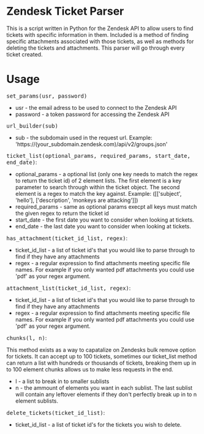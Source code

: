 # Zendesk Ticket Parser

This is a script written in Python for the Zendesk API to allow users to find tickets with specific information in them. Included is a method of finding specific attachments associated with those tickets, as well as methods for deleting the tickets and attachments. This parser will go through every ticket created.

# Usage

<tt>set_params(usr, password)</tt>
<ul>
<li>usr - the email adress to be used to connect to the Zendesk API</li>
<li>password - a token password for accessing the Zendesk API</li>
</ul>

<tt>url_builder(sub)</tt>
<ul>
<li>sub - the subdomain used in the request url. Example: 'https://(your_subdomain.zendesk.com)/api/v2/groups.json'</li>
</ul>

<tt>ticket_list(optional_params, required_params, start_date, end_date)</tt>:
<ul>
<li>optional_params - a optional list (only one key needs to match the regex to return the ticket id) of 2 element lists. The first element is a key parameter to search through within the ticket object. The second element is a regex to match the key against. Example: ([['subject', 'hello'], ['description', 'monkeys are attacking']])</li>
<li>required_params - same as optional params execpt all keys must match the given regex to return the ticket id</li>
<li>start_date - the first date you want to consider when looking at tickets.</li>
<li>end_date - the last date you want to consider when looking at tickets.</li>
</ul>

<tt>has_attachment(ticket_id_list, regex)</tt>:
<ul>
<li>ticket_id_list - a list of ticket id's that you would like to parse through to find if they have any attachments</li>
<li>regex - a regular expression to find attachments meeting specific file names. For example if you only wanted pdf attachments you could use 'pdf' as your regex argument.</li>
</ul>

<tt>attachment_list(ticket_id_list, regex)</tt>:
<ul>
<li>ticket_id_list - a list of ticket id's that you would like to parse through to find if they have any attachments</li>
<li>regex - a regular expression to find attachments meeting specific file names. For example if you only wanted pdf attachments you could use 'pdf' as your regex argument.</li>
</ul>

<tt>chunks(l, n)</tt>:
<p>This method exists as a way to capatalize on Zendesks bulk remove option for tickets. It can accept up to 100 tickets, sometimes our ticket_list method can return a list with hundreds or thousands of tickets, breaking them up in to 100 element chunks allows us to make less requests in the end.</p>
<ul>
<li>l - a list to break in to smaller sublists</li>
<li>n - the ammount of elements you want in each sublist. The last sublist will contain any leftover elements if they don't perfectly break up in to n element sublists.</li>
</ul>

<tt>delete_tickets(ticket_id_list)</tt>:
<ul>
<li>ticket_id_list - a list of ticket id's for the tickets you wish to delete.</li>
</ul>

<!-- <tt>delete_attachments(ticket_id_list)</tt>:
<ul>
<li>attachment_id_list - a list of attachment id's for the attachments you wish to delete.</li>
</ul> -->
